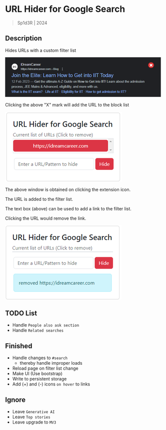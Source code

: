 # URL Hider for Google Search

> Sp1d3R | 2024

## Description

Hides URLs with a custom filter list

![](./images/block_link.png)

Clicking the above "X" mark will add the URL to the block list

![](./images/ui1.png)

The above window is obtained on clicking the extension icon.

The URL is added to the filter list.

The text box (above) can be used to add a link to the filter list.

Clicking the URL would remove the link.

![](./images/log.png)

## TODO List

* Handle `People also ask section`
* Handle `Related searches`

## Finished

* Handle changes to `#search`
    * thereby handle improper loads
* Reload page on filter list change
* Make UI (Use bootstrap)
* Write to persistent storage
* Add (+) and (-) icons `on hover` to links

## Ignore

* Leave `Generative AI`
* Leave `Top stories`
* Leave upgrade to `MV3`
